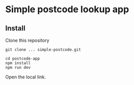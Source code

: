 # Simple postcode lookup app

## Install

Clone this repository

```
git clone ... simple-postcode.git
```

```
cd postcode-app
npm install
npm run dev
```

Open the local link.
